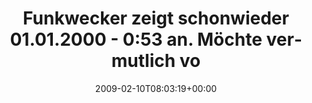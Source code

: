 ---
retweeted: false
source: <a href="http://twitter.com" rel="nofollow">Twitter Web Client</a>
entities:
  hashtags: []
  symbols: []
  user_mentions: []
  urls: []
display_text_range:
- '0'
- '99'
favorite_count: '0'
id_str: '1194812055'
truncated: false
retweet_count: '0'
id: '1194812055'
created_at: Tue Feb 10 08:03:19 +0000 2009
favorited: false
full_text: Funkwecker zeigt schonwieder 01.01.2000 - 0:53 an. Möchte vermutlich vom
  Dienst suspendiert werden.
lang: de
tags:
- pesos/twitter
date: '2009-02-10T08:03:19+00:00'
src: https://twitter.com/bascht/status/1194812055
original_url: https://twitter.com/bascht/status/1194812055
type: twitter_tweet
text: Funkwecker zeigt schonwieder 01.01.2000 - 0:53 an. Möchte vermutlich vom Dienst
  suspendiert werden.
title: Funkwecker zeigt schonwieder 01.01.2000 - 0:53 an. Möchte vermutlich vo

---